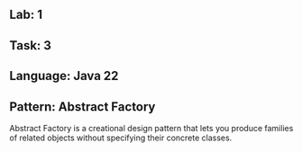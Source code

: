 ## Lab: 1

## Task: 3

## Language: Java 22

## Pattern: Abstract Factory

Abstract Factory is a creational design pattern that lets you produce families of related objects without specifying
their concrete classes.
